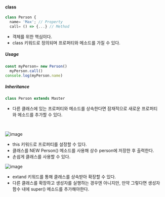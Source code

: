 #### class
```JavaScript
class Person {
  name= 'Max'; // Property
  call= () => {...} // Method
```
- 객체를 위한 핵심이다.
- class 키워드로 정의되며 프로퍼티와 메소드를 가질 수 있다.

##### Usage
```JavaScript
const myPerson= new Person()
  myPerson.call()
console.log(myPerson.name)
```
##### Inheritance
```JavaScript
class Person extends Master
```
- 다른 클래스에 있는 프로퍼티와 메소드를 상속한다면 잠재적으로 새로운 프로퍼티와 메소드를 추가할 수 있다.

<br>

![image](https://user-images.githubusercontent.com/79950504/181182238-a93c7ca5-483e-4368-b558-ccb94205e236.png)
- this 키워드로 프로퍼티를 설정할 수 있다. 
- 클래스를 NEW Person() 메소드를 사용해 상수 person에 저장한 후 출력한다.
- 손쉽게 클래스를 사용할 수 있다.


![image](https://user-images.githubusercontent.com/79950504/181182979-a50b818d-3ad7-4d9c-84b2-98aecfdf1bb1.png)
- extand 키워드를 통해 클래스를 상속받아 확장할 수 있다.
- 다른 클래스를 확장하고 생성자를 실행하는 경우엔 아니지만, 만약 그렇다면 생성자 함수 내에 super() 메소드를 추가해야한다.
